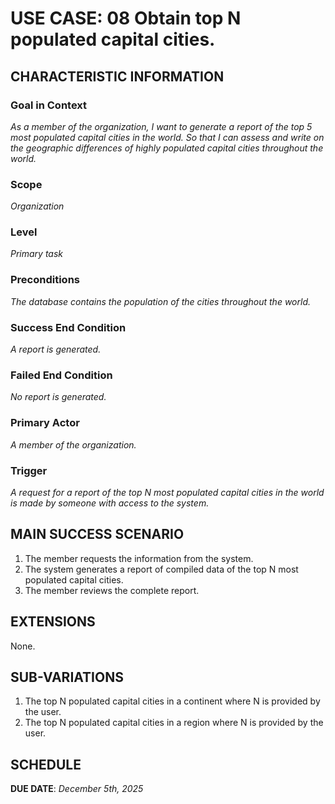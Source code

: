 # USE CASE: 08 Obtain top N populated capital cities.

## CHARACTERISTIC INFORMATION

### Goal in Context

*As a member of the organization, I want to generate a report of the top 5 most populated capital cities in the world. So that I can assess and write on the geographic differences of highly populated capital cities throughout the world.*

### Scope

*Organization*

### Level

*Primary task*

### Preconditions

*The database contains the population of the cities throughout the world.*

### Success End Condition

*A report is generated.*

### Failed End Condition

*No report is generated.*

### Primary Actor

*A member of the organization.*

### Trigger

*A request for a report of the top N most populated capital cities in the world is made by someone with access to the system.*

## MAIN SUCCESS SCENARIO

1. The member requests the information from the system.
2. The system generates a report of compiled data of the top N most populated capital cities.
3. The member reviews the complete report.

## EXTENSIONS

None.

## SUB-VARIATIONS

1. The top N populated capital cities in a continent where N is provided by the user.
2. The top N populated capital cities in a region where N is provided by the user.


## SCHEDULE

**DUE DATE**:  *December 5th, 2025*

